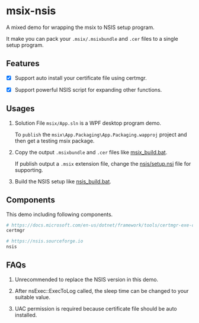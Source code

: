 # msix-nsis

A mixed demo for wrapping the msix to NSIS setup program.

It make you can pack your `.msix/.msixbundle` and `.cer` files to a single setup program.

## Features

- [x] Support auto install your certificate file using certmgr.

- [x] Support powerful NSIS script for expanding other functions.

## Usages

1. Solution File `msix/App.sln` is a WPF desktop program demo.

   To `publish` the `msix\App.Packaging\App.Packaging.wapproj` project and then get a testing msix package.

2. Copy the output `.msixbundle` and `.cer` files like [msix_build.bat](msix_build.bat).

   If publish output a `.msix` extension file, change the [nsis/setup.nsi](nsis/setup.nsi) file for supporting.

3. Build the NSIS setup like [nsis_build.bat](nsis_build.bat).

## Components

This demo including following components.

```bash
# https://docs.microsoft.com/en-us/dotnet/framework/tools/certmgr-exe-certificate-manager-tool
certmgr

# https://nsis.sourceforge.io
nsis
```

## FAQs

1. Unrecommended to replace the NSIS version in this demo.
2. After nsExec::ExecToLog called, the sleep time can be changed to your suitable value.

3. UAC permission is required because certificate file should be auto installed.

